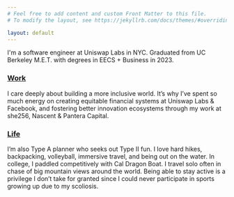 ```yaml
---
# Feel free to add content and custom Front Matter to this file.
# To modify the layout, see https://jekyllrb.com/docs/themes/#overriding-theme-defaults

layout: default
---
```


I'm a software engineer at Uniswap Labs in NYC. Graduated from UC Berkeley M.E.T. with degrees in EECS + Business in 2023.

<h3><a id="home-work-label" href="/work">Work</a></h3>

I care deeply about building a more inclusive world. It’s why I’ve spent so much energy on creating equitable financial systems at Uniswap Labs & Facebook, and fostering better innovation ecosystems through my work at she256, Nascent & Pantera Capital.

<h3><a id="home-life-label" href="/more-on-me">Life</a></h3>

I’m also Type A planner who seeks out Type II fun. I love hard hikes, backpacking, volleyball, immersive travel, and being out on the water. In college, I paddled competitively with Cal Dragon Boat. I travel solo often in chase of big mountain views around the world. Being able to stay active is a privilege I don’t take for granted since I could never participate in sports growing up due to my scoliosis.
